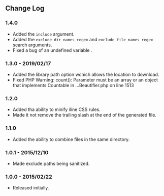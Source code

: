## Change Log

### 1.4.0
- Added the `include` argument.
- Added the `exclude_dir_names_regex` and `exclude_file_names_regex` search arguments.
- Fixed a bug of an undefined variable .

### 1.3.0 - 2019/02/17
- Added the library path option wchich allows the location to download.
- Fixed PHP Warning:  count(): Parameter must be an array or an object that implements Countable in ...Beautifier.php on line 1513

### 1.2.0
- Added tha ability to minify iline CSS rules.
- Made it not remove the trailing slash at the end of the generated file.

### 
### 1.1.0
- Added the ability to combine files in the same directory.

### 1.0.1 - 2015/12/10
- Made exclude paths being sanitized.
 
### 1.0.0 - 2015/02/22
- Released initially.
